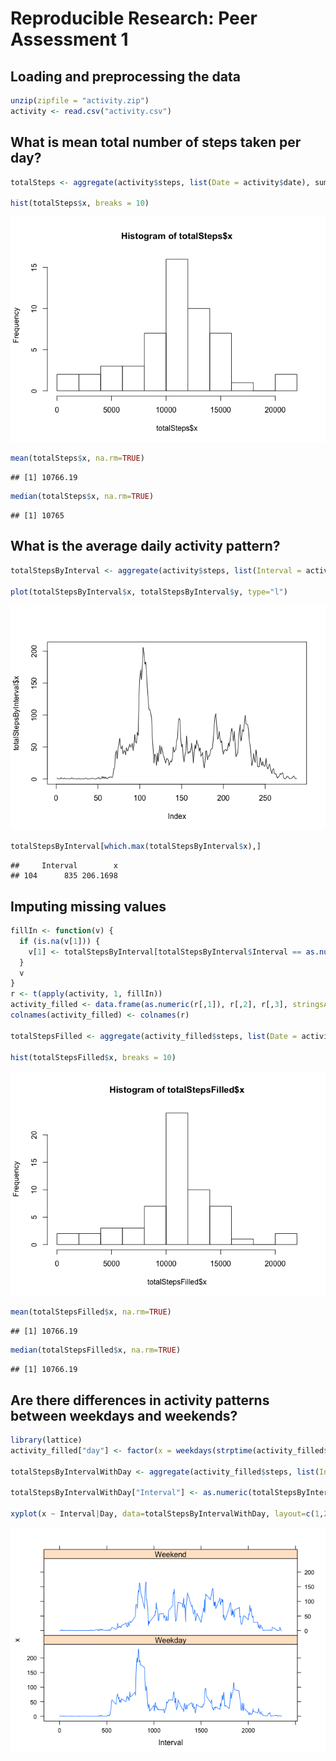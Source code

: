 # Reproducible Research: Peer Assessment 1


## Loading and preprocessing the data

```r
unzip(zipfile = "activity.zip")
activity <- read.csv("activity.csv")
```


## What is mean total number of steps taken per day?

```r
totalSteps <- aggregate(activity$steps, list(Date = activity$date), sum)

hist(totalSteps$x, breaks = 10)
```

![](PA1_template_files/figure-html/unnamed-chunk-2-1.png) 

```r
mean(totalSteps$x, na.rm=TRUE)
```

```
## [1] 10766.19
```

```r
median(totalSteps$x, na.rm=TRUE)
```

```
## [1] 10765
```


## What is the average daily activity pattern?

```r
totalStepsByInterval <- aggregate(activity$steps, list(Interval = activity$interval), mean, na.rm=TRUE)

plot(totalStepsByInterval$x, totalStepsByInterval$y, type="l")
```

![](PA1_template_files/figure-html/unnamed-chunk-3-1.png) 

```r
totalStepsByInterval[which.max(totalStepsByInterval$x),]
```

```
##     Interval        x
## 104      835 206.1698
```


## Imputing missing values

```r
fillIn <- function(v) {
  if (is.na(v[1])) {
    v[1] <- totalStepsByInterval[totalStepsByInterval$Interval == as.numeric(v[3]),2]
  }
  v
}
r <- t(apply(activity, 1, fillIn))
activity_filled <- data.frame(as.numeric(r[,1]), r[,2], r[,3], stringsAsFactors = FALSE)
colnames(activity_filled) <- colnames(r)

totalStepsFilled <- aggregate(activity_filled$steps, list(Date = activity_filled$date), sum)

hist(totalStepsFilled$x, breaks = 10)
```

![](PA1_template_files/figure-html/unnamed-chunk-4-1.png) 

```r
mean(totalStepsFilled$x, na.rm=TRUE)
```

```
## [1] 10766.19
```

```r
median(totalStepsFilled$x, na.rm=TRUE)
```

```
## [1] 10766.19
```

## Are there differences in activity patterns between weekdays and weekends?


```r
library(lattice)
activity_filled["day"] <- factor(x = weekdays(strptime(activity_filled$date, "%Y-%m-%d")) %in% c("Sunday", "Saturday"), labels=c("Weekday","Weekend"))

totalStepsByIntervalWithDay <- aggregate(activity_filled$steps, list(Interval = activity_filled$interval, Day = activity_filled$day), mean, na.rm=TRUE)

totalStepsByIntervalWithDay["Interval"] <- as.numeric(totalStepsByIntervalWithDay$Interval)

xyplot(x ~ Interval|Day, data=totalStepsByIntervalWithDay, layout=c(1,2), type="l")
```

![](PA1_template_files/figure-html/unnamed-chunk-5-1.png) 


